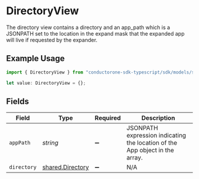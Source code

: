 # DirectoryView

The directory view contains a directory and an app_path which is a JSONPATH set to the location in the expand mask that the expanded app will live if requested by the expander.

## Example Usage

```typescript
import { DirectoryView } from "conductorone-sdk-typescript/sdk/models/shared";

let value: DirectoryView = {};
```

## Fields

| Field                                                                       | Type                                                                        | Required                                                                    | Description                                                                 |
| --------------------------------------------------------------------------- | --------------------------------------------------------------------------- | --------------------------------------------------------------------------- | --------------------------------------------------------------------------- |
| `appPath`                                                                   | *string*                                                                    | :heavy_minus_sign:                                                          | JSONPATH expression indicating the location of the App object in the array. |
| `directory`                                                                 | [shared.Directory](../../../sdk/models/shared/directory.md)                 | :heavy_minus_sign:                                                          | N/A                                                                         |